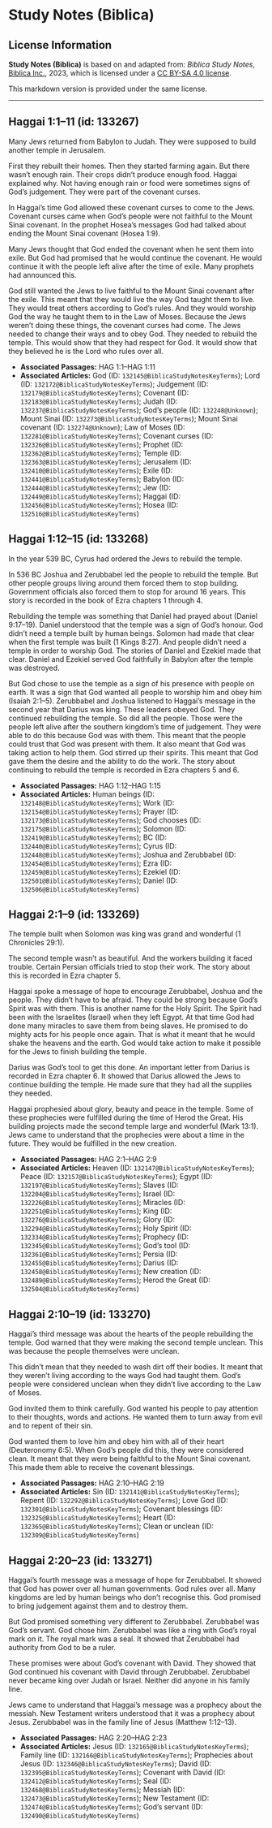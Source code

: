 # Study Notes (Biblica)

## License Information

**Study Notes (Biblica)** is based on and adapted from: _Biblica Study Notes_, [Biblica Inc.](https://www.biblica.com/), 2023, which is licensed under a [CC BY-SA 4.0 license](https://creativecommons.org/licenses/by-sa/4.0/legalcode.en).

This markdown version is provided under the same license.



--------------------------------

## Haggai 1:1–11 (id: 133267)

Many Jews returned from Babylon to Judah. They were supposed to build another temple in Jerusalem.

First they rebuilt their homes. Then they started farming again. But there wasn’t enough rain. Their crops didn’t produce enough food. Haggai explained why. Not having enough rain or food were sometimes signs of God’s judgement. They were part of the covenant curses.

In Haggai’s time God allowed these covenant curses to come to the Jews. Covenant curses came when God’s people were not faithful to the Mount Sinai covenant. In the prophet Hosea’s messages God had talked about ending the Mount Sinai covenant (Hosea 1:9\).

Many Jews thought that God ended the covenant when he sent them into exile. But God had promised that he would continue the covenant. He would continue it with the people left alive after the time of exile. Many prophets had announced this.

God still wanted the Jews to live faithful to the Mount Sinai covenant after the exile. This meant that they would live the way God taught them to live. They would treat others according to God’s rules. And they would worship God the way he taught them to in the Law of Moses. Because the Jews weren’t doing these things, the covenant curses had come. The Jews needed to change their ways and to obey God. They needed to rebuild the temple. This would show that they had respect for God. It would show that they believed he is the Lord who rules over all.

* **Associated Passages:** HAG 1:1–HAG 1:11
* **Associated Articles:** God (ID: `132145@BiblicaStudyNotesKeyTerms`); Lord (ID: `132172@BiblicaStudyNotesKeyTerms`); Judgement (ID: `132179@BiblicaStudyNotesKeyTerms`); Covenant (ID: `132183@BiblicaStudyNotesKeyTerms`); Judah (ID: `132237@BiblicaStudyNotesKeyTerms`); God’s people (ID: `132248@Unknown`); Mount Sinai (ID: `132273@BiblicaStudyNotesKeyTerms`); Mount Sinai covenant (ID: `132274@Unknown`); Law of Moses (ID: `132281@BiblicaStudyNotesKeyTerms`); Covenant curses (ID: `132326@BiblicaStudyNotesKeyTerms`); Prophet (ID: `132362@BiblicaStudyNotesKeyTerms`); Temple (ID: `132363@BiblicaStudyNotesKeyTerms`); Jerusalem (ID: `132410@BiblicaStudyNotesKeyTerms`); Exile (ID: `132441@BiblicaStudyNotesKeyTerms`); Babylon (ID: `132444@BiblicaStudyNotesKeyTerms`); Jew (ID: `132449@BiblicaStudyNotesKeyTerms`); Haggai (ID: `132456@BiblicaStudyNotesKeyTerms`); Hosea (ID: `132516@BiblicaStudyNotesKeyTerms`)

## Haggai 1:12–15 (id: 133268)

In the year 539 BC, Cyrus had ordered the Jews to rebuild the temple.

In 536 BC Joshua and Zerubbabel led the people to rebuild the temple. But other people groups living around them forced them to stop building. Government officials also forced them to stop for around 16 years. This story is recorded in the book of Ezra chapters 1 through 4\.

Rebuilding the temple was something that Daniel had prayed about (Daniel 9:17–19\). Daniel understood that the temple was a sign of God’s honour. God didn’t need a temple built by human beings. Solomon had made that clear when the first temple was built (1 Kings 8:27\). And people didn’t need a temple in order to worship God. The stories of Daniel and Ezekiel made that clear. Daniel and Ezekiel served God faithfully in Babylon after the temple was destroyed.

But God chose to use the temple as a sign of his presence with people on earth. It was a sign that God wanted all people to worship him and obey him (Isaiah 2:1–5\). Zerubbabel and Joshua listened to Haggai’s message in the second year that Darius was king. These leaders obeyed God. They continued rebuilding the temple. So did all the people. Those were the people left alive after the southern kingdom’s time of judgement. They were able to do this because God was with them. This meant that the people could trust that God was present with them. It also meant that God was taking action to help them. God stirred up their spirits. This meant that God gave them the desire and the ability to do the work. The story about continuing to rebuild the temple is recorded in Ezra chapters 5 and 6\.

* **Associated Passages:** HAG 1:12–HAG 1:15
* **Associated Articles:** Human beings (ID: `132148@BiblicaStudyNotesKeyTerms`); Work (ID: `132154@BiblicaStudyNotesKeyTerms`); Prayer (ID: `132173@BiblicaStudyNotesKeyTerms`); God chooses (ID: `132175@BiblicaStudyNotesKeyTerms`); Solomon (ID: `132419@BiblicaStudyNotesKeyTerms`); BC (ID: `132440@BiblicaStudyNotesKeyTerms`); Cyrus (ID: `132448@BiblicaStudyNotesKeyTerms`); Joshua and Zerubbabel (ID: `132454@BiblicaStudyNotesKeyTerms`); Ezra (ID: `132459@BiblicaStudyNotesKeyTerms`); Ezekiel (ID: `132501@BiblicaStudyNotesKeyTerms`); Daniel (ID: `132506@BiblicaStudyNotesKeyTerms`)

## Haggai 2:1–9 (id: 133269)

The temple built when Solomon was king was grand and wonderful (1 Chronicles 29:1\).

The second temple wasn’t as beautiful. And the workers building it faced trouble. Certain Persian officials tried to stop their work. The story about this is recorded in Ezra chapter 5\.

Haggai spoke a message of hope to encourage Zerubbabel, Joshua and the people. They didn’t have to be afraid. They could be strong because God’s Spirit was with them. This is another name for the Holy Spirit. The Spirit had been with the Israelites (Israel) when they left Egypt. At that time God had done many miracles to save them from being slaves. He promised to do mighty acts for his people once again. That is what it meant that he would shake the heavens and the earth. God would take action to make it possible for the Jews to finish building the temple.

Darius was God’s tool to get this done. An important letter from Darius is recorded in Ezra chapter 6\. It showed that Darius allowed the Jews to continue building the temple. He made sure that they had all the supplies they needed.

Haggai prophesied about glory, beauty and peace in the temple. Some of these prophecies were fulfilled during the time of Herod the Great. His building projects made the second temple large and wonderful (Mark 13:1\). Jews came to understand that the prophecies were about a time in the future. They would be fulfilled in the new creation.

* **Associated Passages:** HAG 2:1–HAG 2:9
* **Associated Articles:** Heaven (ID: `132147@BiblicaStudyNotesKeyTerms`); Peace (ID: `132157@BiblicaStudyNotesKeyTerms`); Egypt (ID: `132197@BiblicaStudyNotesKeyTerms`); Slaves (ID: `132204@BiblicaStudyNotesKeyTerms`); Israel (ID: `132226@BiblicaStudyNotesKeyTerms`); Miracles (ID: `132251@BiblicaStudyNotesKeyTerms`); King (ID: `132276@BiblicaStudyNotesKeyTerms`); Glory (ID: `132294@BiblicaStudyNotesKeyTerms`); Holy Spirit (ID: `132334@BiblicaStudyNotesKeyTerms`); Prophecy (ID: `132345@BiblicaStudyNotesKeyTerms`); God’s tool (ID: `132361@BiblicaStudyNotesKeyTerms`); Persia (ID: `132455@BiblicaStudyNotesKeyTerms`); Darius (ID: `132458@BiblicaStudyNotesKeyTerms`); New creation (ID: `132489@BiblicaStudyNotesKeyTerms`); Herod the Great (ID: `132504@BiblicaStudyNotesKeyTerms`)

## Haggai 2:10–19 (id: 133270)

Haggai’s third message was about the hearts of the people rebuilding the temple. God warned that they were making the second temple unclean. This was because the people themselves were unclean.

This didn’t mean that they needed to wash dirt off their bodies. It meant that they weren’t living according to the ways God had taught them. God’s people were considered unclean when they didn’t live according to the Law of Moses.

God invited them to think carefully. God wanted his people to pay attention to their thoughts, words and actions. He wanted them to turn away from evil and to repent of their sin.

God wanted them to love him and obey him with all of their heart (Deuteronomy 6:5\). When God’s people did this, they were considered clean. It meant that they were being faithful to the Mount Sinai covenant. This made them able to receive the covenant blessings.

* **Associated Passages:** HAG 2:10–HAG 2:19
* **Associated Articles:** Sin (ID: `132141@BiblicaStudyNotesKeyTerms`); Repent (ID: `132292@BiblicaStudyNotesKeyTerms`); Love God (ID: `132301@BiblicaStudyNotesKeyTerms`); Covenant blessings (ID: `132325@BiblicaStudyNotesKeyTerms`); Heart (ID: `132365@BiblicaStudyNotesKeyTerms`); Clean or unclean (ID: `132309@BiblicaStudyNotesKeyTerms`)

## Haggai 2:20–23 (id: 133271)

Haggai’s fourth message was a message of hope for Zerubbabel. It showed that God has power over all human governments. God rules over all. Many kingdoms are led by human beings who don’t recognise this. God promised to bring judgement against them and to destroy them.

But God promised something very different to Zerubbabel. Zerubbabel was God’s servant. God chose him. Zerubbabel was like a ring with God’s royal mark on it. The royal mark was a seal. It showed that Zerubbabel had authority from God to be a ruler.

These promises were about God’s covenant with David. They showed that God continued his covenant with David through Zerubbabel. Zerubbabel never became king over Judah or Israel. Neither did anyone in his family line.

Jews came to understand that Haggai’s message was a prophecy about the messiah. New Testament writers understood that it was a prophecy about Jesus. Zerubbabel was in the family line of Jesus (Matthew 1:12–13\).

* **Associated Passages:** HAG 2:20–HAG 2:23
* **Associated Articles:** Jesus (ID: `132165@BiblicaStudyNotesKeyTerms`); Family line (ID: `132166@BiblicaStudyNotesKeyTerms`); Prophecies about Jesus (ID: `132346@BiblicaStudyNotesKeyTerms`); David (ID: `132395@BiblicaStudyNotesKeyTerms`); Covenant with David (ID: `132412@BiblicaStudyNotesKeyTerms`); Seal (ID: `132468@BiblicaStudyNotesKeyTerms`); Messiah (ID: `132473@BiblicaStudyNotesKeyTerms`); New Testament (ID: `132474@BiblicaStudyNotesKeyTerms`); God’s servant (ID: `132490@BiblicaStudyNotesKeyTerms`)

